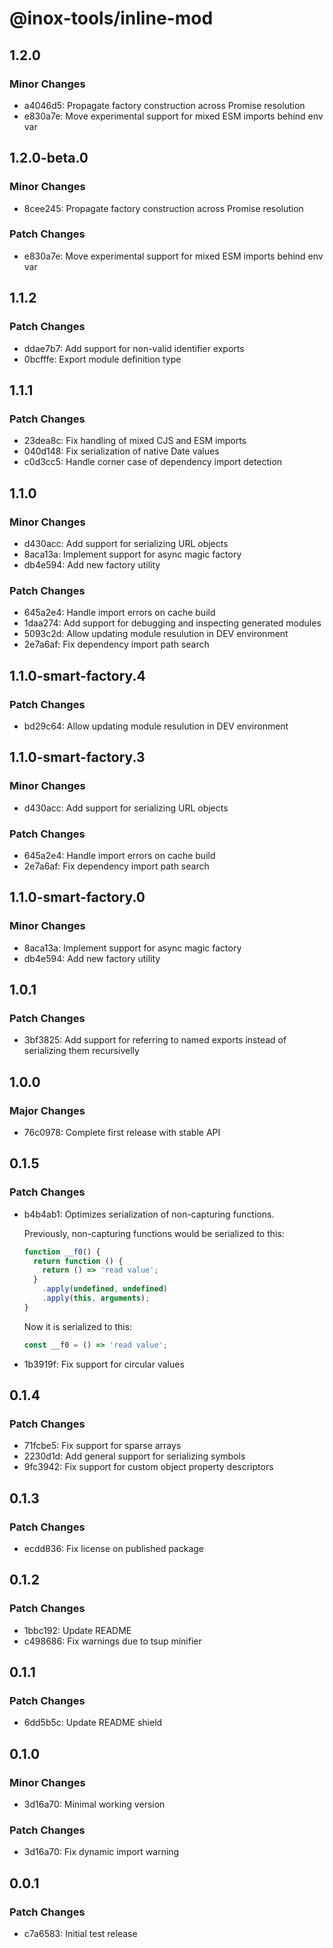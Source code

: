 # @inox-tools/inline-mod

## 1.2.0

### Minor Changes

- a4046d5: Propagate factory construction across Promise resolution
- e830a7e: Move experimental support for mixed ESM imports behind env var

## 1.2.0-beta.0

### Minor Changes

- 8cee245: Propagate factory construction across Promise resolution

### Patch Changes

- e830a7e: Move experimental support for mixed ESM imports behind env var

## 1.1.2

### Patch Changes

- ddae7b7: Add support for non-valid identifier exports
- 0bcfffe: Export module definition type

## 1.1.1

### Patch Changes

- 23dea8c: Fix handling of mixed CJS and ESM imports
- 040d148: Fix serialization of native Date values
- c0d3cc5: Handle corner case of dependency import detection

## 1.1.0

### Minor Changes

- d430acc: Add support for serializing URL objects
- 8aca13a: Implement support for async magic factory
- db4e594: Add new factory utility

### Patch Changes

- 645a2e4: Handle import errors on cache build
- 1daa274: Add support for debugging and inspecting generated modules
- 5093c2d: Allow updating module resulution in DEV environment
- 2e7a6af: Fix dependency import path search

## 1.1.0-smart-factory.4

### Patch Changes

- bd29c64: Allow updating module resulution in DEV environment

## 1.1.0-smart-factory.3

### Minor Changes

- d430acc: Add support for serializing URL objects

### Patch Changes

- 645a2e4: Handle import errors on cache build
- 2e7a6af: Fix dependency import path search

## 1.1.0-smart-factory.0

### Minor Changes

- 8aca13a: Implement support for async magic factory
- db4e594: Add new factory utility

## 1.0.1

### Patch Changes

- 3bf3825: Add support for referring to named exports instead of serializing them recursivelly

## 1.0.0

### Major Changes

- 76c0978: Complete first release with stable API

## 0.1.5

### Patch Changes

- b4b4ab1: Optimizes serialization of non-capturing functions.

  Previously, non-capturing functions would be serialized to this:

  ```js
  function __f0() {
    return function () {
      return () => 'read value';
    }
      .apply(undefined, undefined)
      .apply(this, arguments);
  }
  ```

  Now it is serialized to this:

  ```js
  const __f0 = () => 'read value';
  ```

- 1b3919f: Fix support for circular values

## 0.1.4

### Patch Changes

- 71fcbe5: Fix support for sparse arrays
- 2230d1d: Add general support for serializing symbols
- 9fc3942: Fix support for custom object property descriptors

## 0.1.3

### Patch Changes

- ecdd836: Fix license on published package

## 0.1.2

### Patch Changes

- 1bbc192: Update README
- c498686: Fix warnings due to tsup minifier

## 0.1.1

### Patch Changes

- 6dd5b5c: Update README shield

## 0.1.0

### Minor Changes

- 3d16a70: Minimal working version

### Patch Changes

- 3d16a70: Fix dynamic import warning

## 0.0.1

### Patch Changes

- c7a6583: Initial test release

